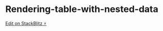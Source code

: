 # Rendering-table-with-nested-data

[Edit on StackBlitz ⚡️](https://stackblitz.com/edit/react-ts-gamhuc)